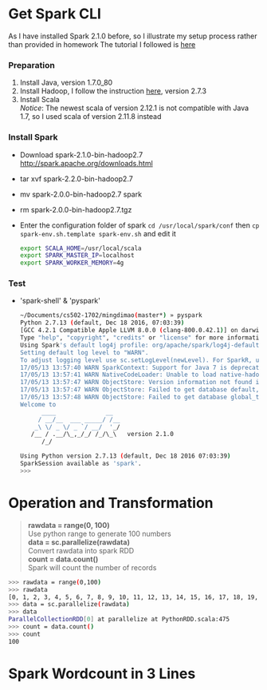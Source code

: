 # Get Spark CLI

As I have installed Spark 2.1.0 before, so I illustrate my setup process rather than provided in homework
The tutorial I followed is [here](http://codingxiaxw.cn/2016/12/07/60-mac-spark/)

### Preparation

1. Install Java, version 1.7.0_80  
2. Install Hadoop, I follow the instruction [here](http://codingxiaxw.cn/2016/12/06/59-mac-hadoop/), version 2.7.3  
3. Install Scala  
	   *Notice*: The newest scala of version 2.12.1 is not compatible with Java 1.7, so I used scala of version 2.11.8 instead

### Install Spark
+ Download spark-2.1.0-bin-hadoop2.7   
  http://spark.apache.org/downloads.html  
+ tar xvf spark-2.2.0-bin-hadoop2.7  
+ mv spark-2.0.0-bin-hadoop2.7 spark   
+ rm spark-2.0.0-bin-hadoop2.7.tgz  
+ Enter the configuration folder of spark `cd /usr/local/spark/conf` then `cp spark-env.sh.template spark-env.sh` and edit it  

    ```Bash
    export SCALA_HOME=/usr/local/scala
    export SPARK_MASTER_IP=localhost
    export SPARK_WORKER_MEMORY=4g
    ```

### Test

+ 'spark-shell' & 'pyspark'

	```Bash
	~/Documents/cs502-1702/mingdimao(master*) » pyspark                                             mingdimao@LeoMacBookPro
	Python 2.7.13 (default, Dec 18 2016, 07:03:39) 
	[GCC 4.2.1 Compatible Apple LLVM 8.0.0 (clang-800.0.42.1)] on darwin
	Type "help", "copyright", "credits" or "license" for more information.
	Using Spark's default log4j profile: org/apache/spark/log4j-defaults.properties
	Setting default log level to "WARN".
	To adjust logging level use sc.setLogLevel(newLevel). For SparkR, use setLogLevel(newLevel).
	17/05/13 13:57:40 WARN SparkContext: Support for Java 7 is deprecated as of Spark 2.0.0
	17/05/13 13:57:41 WARN NativeCodeLoader: Unable to load native-hadoop library for your platform... using builtin-java classes where applicable
	17/05/13 13:57:47 WARN ObjectStore: Version information not found in metastore. hive.metastore.schema.verification is not enabled so recording the schema version 1.2.0
	17/05/13 13:57:47 WARN ObjectStore: Failed to get database default, returning NoSuchObjectException
	17/05/13 13:57:48 WARN ObjectStore: Failed to get database global_temp, returning NoSuchObjectException
	Welcome to
	      ____              __
	     / __/__  ___ _____/ /__
	    _\ \/ _ \/ _ `/ __/  '_/
	   /__ / .__/\_,_/_/ /_/\_\   version 2.1.0
	      /_/

	Using Python version 2.7.13 (default, Dec 18 2016 07:03:39)
	SparkSession available as 'spark'.
	>>> 
	```

# Operation and Transformation

> **rawdata = range(0, 100)**  
> Use python range to generate 100 numbers  
> **data = sc.parallelize(rawdata)**  
> Convert rawdata into spark RDD  
> **count = data.count()**  
> Spark will count the number of records  

```Bash
>>> rawdata = range(0,100)
>>> rawdata
[0, 1, 2, 3, 4, 5, 6, 7, 8, 9, 10, 11, 12, 13, 14, 15, 16, 17, 18, 19, 20, 21, 22, 23, 24, 25, 26, 27, 28, 29, 30, 31, 32, 33, 34, 35, 36, 37, 38, 39, 40, 41, 42, 43, 44, 45, 46, 47, 48, 49, 50, 51, 52, 53, 54, 55, 56, 57, 58, 59, 60, 61, 62, 63, 64, 65, 66, 67, 68, 69, 70, 71, 72, 73, 74, 75, 76, 77, 78, 79, 80, 81, 82, 83, 84, 85, 86, 87, 88, 89, 90, 91, 92, 93, 94, 95, 96, 97, 98, 99]
>>> data = sc.parallelize(rawdata)
>>> data
ParallelCollectionRDD[0] at parallelize at PythonRDD.scala:475
>>> count = data.count()
>>> count                                                                       
100
```

# Spark Wordcount in 3 Lines

